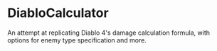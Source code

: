 # DiabloCalculator
An attempt at replicating Diablo 4's damage calculation formula, with options for enemy type specification and more.
